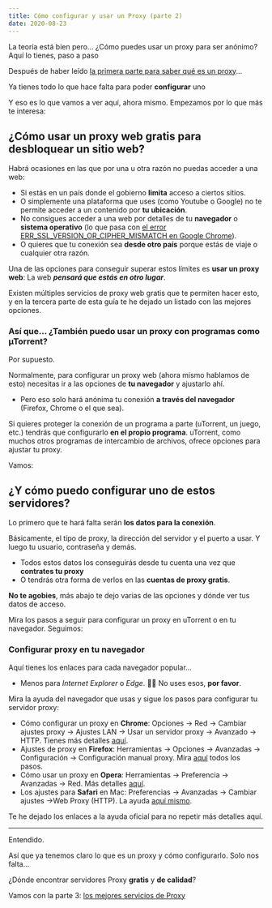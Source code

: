 ```yaml
---
title: Cómo configurar y usar un Proxy (parte 2)
date: 2020-08-23
---
```


La teoría está bien pero... ¿Cómo puedes usar un proxy para ser anónimo? Aquí lo tienes, paso a paso

<!-- more -->

Después de haber leído [la primera parte para saber qué es un proxy](/guias/que-es-proxy)...

Ya tienes todo lo que hace falta para poder **configurar** uno

Y eso es lo que vamos a ver aquí, ahora mismo. Empezamos por lo que más te interesa:

## ¿Cómo usar un proxy web gratis para desbloquear un sitio web?

Habrá ocasiones en las que por una u otra razón no puedas acceder a una web:

- Si estás en un país donde el gobierno **limita** acceso a ciertos sitios.
- O simplemente una plataforma que uses (como Youtube o Google) no te permite acceder a un contenido por **tu ubicación**.
- No consigues acceder a una web por detalles de tu **navegador** o **sistema operativo** (lo que pasa con [el error ERR_SSL_VERSION_OR_CIPHER_MISMATCH en Google Chrome](https://comousarutorrent.com/solucionar-err_ssl_version_or_cipher_mismatch/)).
- O quieres que tu conexión sea **desde otro país** porque estás de viaje o cualquier otra razón.

Una de las opciones para conseguir superar estos límites es **usar un proxy web**: La web **_pensará que estás en otro lugar_**.

Existen múltiples servicios de proxy web gratis que te permiten hacer esto, y en la tercera parte de esta guía te he dejado un listado con las mejores opciones.

### Así que… ¿También puedo usar un proxy con programas como µTorrent?

Por supuesto.

Normalmente, para configurar un proxy web (ahora mismo hablamos de esto) necesitas ir a las opciones de **tu navegador** y ajustarlo ahí.

- Pero eso solo hará anónima tu conexión **a través del navegador** (Firefox, Chrome o el que sea).

Si quieres proteger la conexión de un programa a parte (uTorrent, un juego, etc.) tendrás que configurarlo **en el propio programa**. uTorrent, como muchos otros programas de intercambio de archivos, ofrece opciones para ajustar tu proxy.

Vamos:

## ¿Y cómo puedo configurar uno de estos servidores?

Lo primero que te hará falta serán **los datos para la conexión**.

Básicamente, el tipo de proxy, la dirección del servidor y el puerto a usar. Y luego tu usuario, contraseña y demás.

- Todos estos datos los conseguirás desde tu cuenta una vez que **contrates tu proxy**
- O tendrás otra forma de verlos en las **cuentas de proxy gratis**.

**No te agobies**, más abajo te dejo varias de las opciones y dónde ver tus datos de acceso.

Mira los pasos a seguir para configurar un proxy en uTorrent o en tu navegador. Seguimos:

### Configurar proxy en tu navegador

Aquí tienes los enlaces para cada navegador popular…

- Menos para _Internet Explorer_ o _Edge_. 🤦‍♀️ No uses esos, **por favor**.

Mira la ayuda del navegador que usas y sigue los pasos para configurar tu servidor proxy:

- Cómo configurar un proxy en **Chrome**: Opciones → Red → Cambiar ajustes proxy → Ajustes LAN → Usar un servidor proxy → Avanzado → HTTP. Tienes más detalles [aquí](https://support.google.com/chrome/answer/114662?hl=es-419&co=GENIE.Platform=Desktop).
- Ajustes de proxy en **Firefox**: Herramientas → Opciones → Avanzadas → Configuración → Configuración manual proxy. Mira [aquí](https://support.mozilla.org/es/kb/ajustes-de-conexion-en-firefox) todos los pasos.
- Cómo usar un proxy en **Opera**: Herramientas → Preferencia → Avanzadas → Red. Más detalles [aquí](https://help.opera.com/en/latest/advanced/#proxySettings).
- Los ajustes para **Safari** en Mac: Preferencias → Avanzadas → Cambiar ajustes →Web Proxy (HTTP). La ayuda [aquí mismo](https://support.apple.com/es-es/guide/safari/ibrw1053/mac).

Te he dejado los enlaces a la ayuda oficial para no repetir más detalles aquí.

---

Entendido.

Así que ya tenemos claro lo que es un proxy y cómo configurarlo. Solo nos falta...

¿Dónde encontrar servidores Proxy **gratis** y **de calidad**?

Vamos con la parte 3: [los mejores servicios de Proxy](/guias/mejores-servidores-proxy-gratis)
